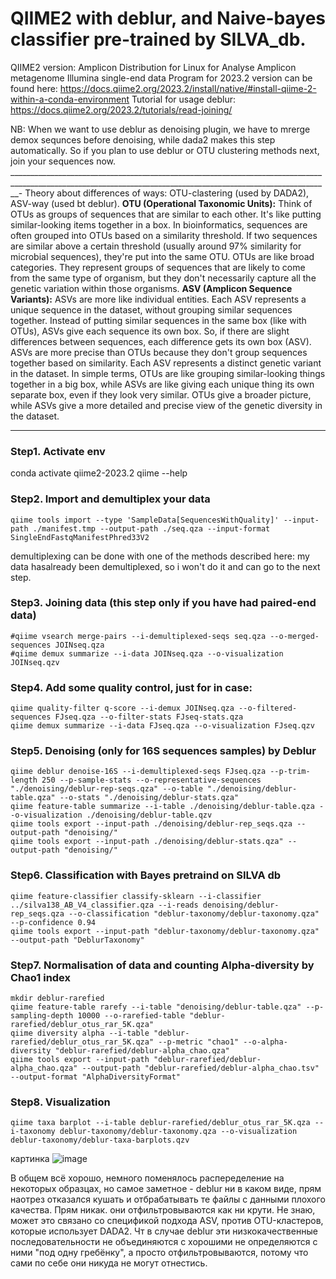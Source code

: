 # QIIME2 with deblur, and Naive-bayes classifier pre-trained by SILVA_db.
QIIME2 version: Amplicon Distribution for Linux for Analyse Amplicon metagenome Illumina single-end data 
Program for 2023.2 version can be found here: https://docs.qiime2.org/2023.2/install/native/#install-qiime-2-within-a-conda-environment 
Tutorial for usage deblur: https://docs.qiime2.org/2023.2/tutorials/read-joining/

NB: When we want to use deblur as denoising plugin, we have to mrerge demox sequnces before denoising, while dada2 makes this step automatically. So if you plan to use deblur or OTU clustering methods next, join your sequences now. 
______________________________________________________________________________________________________________________________________________________________-
Theory about differences of ways: OTU-clastering (used by DADA2), ASV-way (used bt deblur).
**OTU (Operational Taxonomic Units):**
Think of OTUs as groups of sequences that are similar to each other. It's like putting similar-looking items together in a box.
In bioinformatics, sequences are often grouped into OTUs based on a similarity threshold. If two sequences are similar above a certain threshold (usually around 97% similarity for microbial sequences), they're put into the same OTU. OTUs are like broad categories. They represent groups of sequences that are likely to come from the same type of organism, but they don't necessarily capture all the genetic variation within those organisms.
**ASV (Amplicon Sequence Variants):**
ASVs are more like individual entities. Each ASV represents a unique sequence in the dataset, without grouping similar sequences together.
Instead of putting similar sequences in the same box (like with OTUs), ASVs give each sequence its own box. So, if there are slight differences between sequences, each difference gets its own box (ASV). ASVs are more precise than OTUs because they don't group sequences together based on similarity. Each ASV represents a distinct genetic variant in the dataset.
In simple terms, OTUs are like grouping similar-looking things together in a big box, while ASVs are like giving each unique thing its own separate box, even if they look very similar. OTUs give a broader picture, while ASVs give a more detailed and precise view of the genetic diversity in the dataset.
_______________________________________________________________________________________________________________________________________________________________


### Step1. Activate env
conda activate qiime2-2023.2
qiime --help

### Step2. Import and demultiplex your data
```
qiime tools import --type 'SampleData[SequencesWithQuality]' --input-path ./manifest.tmp --output-path ./seq.qza --input-format SingleEndFastqManifestPhred33V2
```

demultiplexing can be done with one of the methods described here: 
my data hasalready been demultiplexed, so i won't do it and can go to the next step.

### Step3. Joining data (this step only if you have had paired-end data)

```
#qiime vsearch merge-pairs --i-demultiplexed-seqs seq.qza --o-merged-sequences JOINseq.qza
#qiime demux summarize --i-data JOINseq.qza --o-visualization JOINseq.qzv
```
### Step4. Add some quality control, just for in case:
```
qiime quality-filter q-score --i-demux JOINseq.qza --o-filtered-sequences FJseq.qza --o-filter-stats FJseq-stats.qza
qiime demux summarize --i-data FJseq.qza --o-visualization FJseq.qzv
```

### Step5. Denoising (only for 16S sequences samples) by Deblur
```
qiime deblur denoise-16S --i-demultiplexed-seqs FJseq.qza --p-trim-length 250 --p-sample-stats --o-representative-sequences "./denoising/deblur-rep-seqs.qza" --o-table "./denoising/deblur-table.qza" --o-stats "./denoising/deblur-stats.qza"
qiime feature-table summarize --i-table ./denoising/deblur-table.qza --o-visualization ./denoising/deblur-table.qzv
qiime tools export --input-path ./denoising/deblur-rep_seqs.qza --output-path "denoising/"
qiime tools export --input-path ./denoising/deblur-stats.qza" --output-path "denoising/"
```
### Step6. Classification with Bayes pretraind on SILVA db

```
qiime feature-classifier classify-sklearn --i-classifier ../silva138_AB_V4_classifier.qza --i-reads denoising/deblur-rep_seqs.qza --o-classification "deblur-taxonomy/deblur-taxonomy.qza" --p-confidence 0.94
qiime tools export --input-path "deblur-taxonomy/deblur-taxonomy.qza" --output-path "DeblurTaxonomy"
```
### Step7. Normalisation of data and counting Alpha-diversity by Chao1 index
```
mkdir deblur-rarefied
qiime feature-table rarefy --i-table "denoising/deblur-table.qza" --p-sampling-depth 10000 --o-rarefied-table "deblur-rarefied/deblur_otus_rar_5K.qza"
qiime diversity alpha --i-table "deblur-rarefied/deblur_otus_rar_5K.qza" --p-metric "chao1" --o-alpha-diversity "deblur-rarefied/deblur-alpha_chao.qza"
qiime tools export --input-path "deblur-rarefied/deblur-alpha_chao.qza" --output-path "deblur-rarefied/deblur-alpha_chao.tsv" --output-format "AlphaDiversityFormat"
```

### Step8. Visualization
```
qiime taxa barplot --i-table deblur-rarefied/deblur_otus_rar_5K.qza --i-taxonomy deblur-taxonomy/deblur-taxonomy.qza --o-visualization deblur-taxonomy/deblur-taxa-barplots.qzv 
```

картинка 
 ![image](https://github.com/AIKozyreva/metagenomics/assets/74992091/c4a7b887-28e6-4446-9932-36a19a569037)

В общем всё хорошо, немного поменялось распеределение на некоторых образцах, но самое заметное - deblur ни в каком виде, прям наотрез отказался кушать и отбрабатывать те файлы с данными плохого качества. Прям никак. они отфильтровываются как ни крути. Не знаю, может это связано со спецификой подхода ASV, против OTU-кластеров, которые использует DADA2. Чт в случае deblur эти низкокачественные последовательности не объединяются с хорошими не определяются с ними "под одну гребёнку", а просто отфильтровываются, потому что сами по себе они никуда не могут отнестись. 





